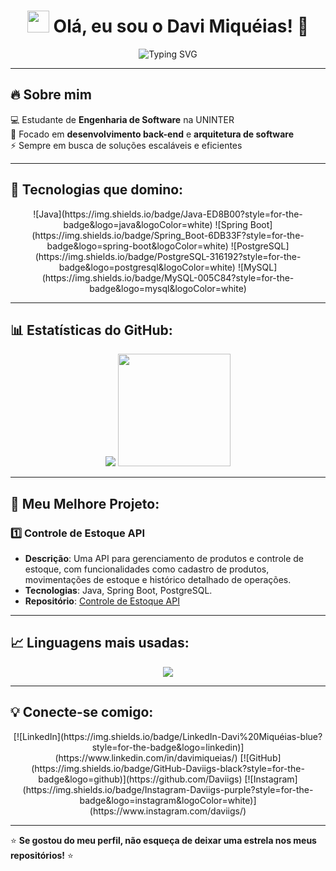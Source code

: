 <h1 align="center"> 
  <img src="https://media.giphy.com/media/hvRJCLFzcasrR4ia7z/giphy.gif" width="35px"> 
  Olá, eu sou o Davi Miquéias! 🚀
</h1>

<p align="center">
  <img src="https://readme-typing-svg.herokuapp.com?font=Fira+Code&duration=3000&pause=1000&color=F75C7E&center=true&vCenter=true&width=450&lines=Estudante+de+Engenharia+de+Software;Desenvolvedor+Back-End;Apaixonado+por+tecnologia!" alt="Typing SVG" />
</p>

---

## 🔥 Sobre mim
💻 Estudante de **Engenharia de Software** na UNINTER  
🎯 Focado em **desenvolvimento back-end** e **arquitetura de software**  
⚡ Sempre em busca de soluções escaláveis e eficientes  

---

## 🚀 Tecnologias que domino:

<p align="center">
  ![Java](https://img.shields.io/badge/Java-ED8B00?style=for-the-badge&logo=java&logoColor=white)
  ![Spring Boot](https://img.shields.io/badge/Spring_Boot-6DB33F?style=for-the-badge&logo=spring-boot&logoColor=white)
  ![PostgreSQL](https://img.shields.io/badge/PostgreSQL-316192?style=for-the-badge&logo=postgresql&logoColor=white)
  ![MySQL](https://img.shields.io/badge/MySQL-005C84?style=for-the-badge&logo=mysql&logoColor=white)
</p>

---

## 📊 Estatísticas do GitHub:

<p align="center">
  <img src="https://github-readme-stats.vercel.app/api/top-langs/?username=Daviigs&layout=compact&langs_count=8&theme=radical&hide_border=true" />
  <img height="180em" src="https://github-readme-stats.vercel.app/api?username=Daviigs&show_icons=true&theme=radical&hide_border=true" />
</p>

---

## 🎯 **Meu Melhore Projeto:**

### 1️⃣ **Controle de Estoque API**
- **Descrição**: Uma API para gerenciamento de produtos e controle de estoque, com funcionalidades como cadastro de produtos, movimentações de estoque e histórico detalhado de operações.
- **Tecnologias**: Java, Spring Boot, PostgreSQL.
- **Repositório**: [Controle de Estoque API](https://github.com/Daviigs/controle-produto-estoque-api)

---

## 📈 **Linguagens mais usadas:**
<p align="center">
  <img src="https://github-readme-stats.vercel.app/api/top-langs/?username=Daviigs&layout=compact&langs_count=8&theme=radical&hide_border=true" />
</p>

---

## 💡 Conecte-se comigo:
<p align="center">
  [![LinkedIn](https://img.shields.io/badge/LinkedIn-Davi%20Miquéias-blue?style=for-the-badge&logo=linkedin)](https://www.linkedin.com/in/davimiqueias/)
  [![GitHub](https://img.shields.io/badge/GitHub-Daviigs-black?style=for-the-badge&logo=github)](https://github.com/Daviigs)
  [![Instagram](https://img.shields.io/badge/Instagram-Daviigs-purple?style=for-the-badge&logo=instagram&logoColor=white)](https://www.instagram.com/daviigs/)
</p>

---

⭐ **Se gostou do meu perfil, não esqueça de deixar uma estrela nos meus repositórios!** ⭐

